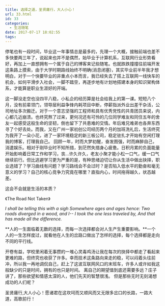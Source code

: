 ```yaml
---
title: 选择之道，圣贤庸行，大人小心！
url: 33.html
id: 33
categories:
  - 生活随笔
date: 2017-07-17 18:02:55
tags:
---
```


停笔也有一段时间，毕业这一年事情总是最多的，先理一个大概，接触前端也差不多快要两三年了，说起来也并不是偶然，始毕业于计算机系，互联网行业形势看好，再加上一直想拥有一个属于自己的博客来记些随笔。也就跌跌撞撞往前端开发这条路上摸索，由于大学时期路线始终不明确(消息闭塞)，其实毕业前半年我才想明白，对于一个快要毕业的非重点小本而言，我已经失去了搭上互联网一线快车的机会，如何平滑步入社会，一脚不踏空，再逐步地有计划地搭建本身的知识架构体系，才能算是职业生涯好的开端。

这一脚没走空也没四平八稳，小私企的经历算是社会给我上的第一课。短短八个月，没有前辈领门，领导层利益争锋内耗项目中断，停薪指派外业出差干杂活，公司地址多次搬迁。对于一个意志坚强的工程师和具有优秀党性的共青团员来说，内心都几近崩溃。也终究熬了过来，更何况还有可怜的几位同学难友和同住五年的舍友一起感受这般生命的坚韧，倒也留下了共患难的交情。年后难兄难弟也各奔东西寻了个好去处。而我，又在广州一家初创公司经历两个月的加班洗礼后，生活终究为我开了一朵小花，进了一家环境稳定的新三板公司，稳定驻扎才开始有空闲打理我的博客，打理我自己。 回顾一年，时而大梦初醒，奋发图强，时而麻醉自己，消遣娱乐。相对于刚毕业时不知所措，到茫然失措身心疲惫。日积月累的负面能量开始影响着日常工作和学习，丧...许久许久，老友小聚才能小松一口气，缓一口气继续前行。但比逃避学习更为严重的是，有种思绪迫切让你从生活中做出抉择，职业选错了？学习曲线有问题？学习路线会不会过时？是否陷入低水平的勤奋和毫无意义的学习？自己的核心竞争力究竟在哪里？直指内心，时间拖得越久，状态越差。

这会不会就是生活的本质？ 

《The Road Not Taken》

 _I shall be telling this with a sigh Somewhere ages and ages hence: Two roads diverged in a wood, and I-- I took the one less traveled by, And that has made all the difference._ 

**人的一生面临着无数的选择，而每一次选择都会对人生产生重要影响。**一个人的一生怎样度过，就看他在人生的岔路口做出了怎样的选择，每个选择都是走向不同的平行线。

 开卷有益，学校里闲着无事攒的一堆心灵毒鸡汤让我在每次的抉择中都走了看起来更难的路，但终究也收获了许多。幸而技术这条路向来走的稳，可以闷着头往前冲，所以我一再地调侃自己，赶上了这波互联网风口的末班车，许多人或许如我这般缺少的只是时间，拥有的也只是时间。 离自己的期望值到底还需要多远？庄子讲了，那些欲望和情感太深的人，他们先天的智慧很浅。 但是那些无时无刻渴想成功的人们呢？

 圣贤庸行,大人小心！愿诸君在这坎坷而又顺风而又无限多岔口的长路，一路大道，高歌前行！

